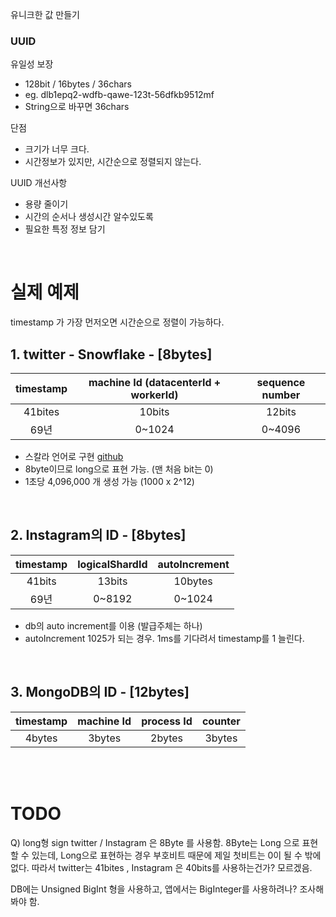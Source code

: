 유니크한 값 만들기

### UUID

유일성 보장
- 128bit / 16bytes / 36chars
- eg. dlb1epq2-wdfb-qawe-123t-56dfkb9512mf
- String으로 바꾸면 36chars

단점
- 크기가 너무 크다.
- 시간정보가 있지만, 시간순으로 정렬되지 않는다.

UUID 개선사항
- 용량 줄이기
- 시간의 순서나 생성시간 알수있도록
- 필요한 특정 정보 담기

&nbsp;

# 실제 예제

timestamp 가 가장 먼저오면 시간순으로 정렬이 가능하다.

## 1. twitter - Snowflake - \[8bytes]

|timestamp | machine Id (datacenterId + workerId) | sequence number |
|:--:|:--:|:--:|
| 41bites | 10bits | 12bits |
| 69년 | 0~1024 | 0~4096 |

- 스칼라 언어로 구현 [github](https://github.com/twitter-archive/snowflake/tree/scala_28)
- 8byte이므로 long으로 표현 가능. (맨 처음 bit는 0)
- 1초당 4,096,000 개 생성 가능 (1000 x 2^12)

<br>

## 2. Instagram의 ID - \[8bytes]

|timestamp| logicalShardId| autoIncrement| 
|:--:|:--:|:--:|
| 41bits | 13bits | 10bytes |
| 69년 | 0~8192 | 0~1024 |

- db의 auto increment를 이용 (발급주체는 하나)
- autoIncrement 1025가 되는 경우. 1ms를 기다려서 timestamp를 1 늘린다. 

<br>

## 3. MongoDB의 ID - \[12bytes]

|timestamp| machine Id| process Id| counter|
|:--:|:--:|:--:|:--:|
|4bytes|3bytes|2bytes|3bytes|

<br>
<br>

# TODO
Q) long형 sign 
twitter / Instagram 은 8Byte 를 사용함. 8Byte는 Long 으로 표현할 수 있는데, Long으로 표현하는 경우 부호비트 때문에 제일 첫비트는 0이 될 수 밖에 없다. 따라서 twitter는 41bites , Instagram 은 40bits를 사용하는건가? 모르겠음. 

DB에는 Unsigned BigInt 형을 사용하고, 앱에서는 BigInteger를 사용하려나? 조사해봐야 함.
 

